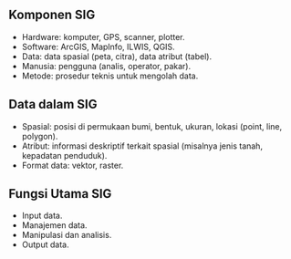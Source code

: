 ## Komponen SIG

- Hardware: komputer, GPS, scanner, plotter.
- Software: ArcGIS, MapInfo, ILWIS, QGIS.
- Data: data spasial (peta, citra), data atribut (tabel).
- Manusia: pengguna (analis, operator, pakar).
- Metode: prosedur teknis untuk mengolah data.

## Data dalam SIG

- Spasial: posisi di permukaan bumi, bentuk, ukuran, lokasi (point, line, polygon).
- Atribut: informasi deskriptif terkait spasial (misalnya jenis tanah, kepadatan penduduk).
- Format data: vektor, raster.

## Fungsi Utama SIG

- Input data.
- Manajemen data.
- Manipulasi dan analisis.
- Output data.